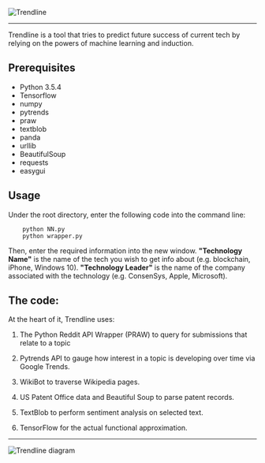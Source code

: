 ![Trendline](https://i.imgur.com/qnPNMKp.png)

<hr/>

Trendline is a tool that tries to predict future success of current tech by relying on the powers of machine learning and induction.

## Prerequisites
* Python 3.5.4
* Tensorflow
* numpy
* pytrends
* praw
* textblob
* panda
* urllib
* BeautifulSoup
* requests
* easygui

## Usage
Under the root directory, enter the following code into the command line:
```
    python NN.py
    python wrapper.py
```
Then, enter the required information into the new window.
**"Technology Name"** is the name of the tech you wish to get info about (e.g. blockchain, iPhone, Windows 10).
**"Technology Leader"** is the name of the company associated with the technology (e.g. ConsenSys, Apple, Microsoft).

## The code:
At the heart of it, Trendline uses:

1) The Python Reddit API Wrapper (PRAW) to query for submissions that relate to a topic

2) Pytrends API to gauge how interest in a topic is developing over time via Google Trends.

3) WikiBot to traverse Wikipedia pages.

4) US Patent Office data and Beautiful Soup to parse patent records.

5) TextBlob to perform sentiment analysis on selected text.

6) TensorFlow for the actual functional approximation.

<hr/>

![Trendline diagram](https://i.imgur.com/1xt5QZg.png)
